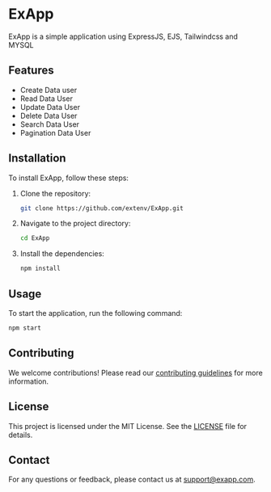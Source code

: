 # ExApp

ExApp is a simple application using ExpressJS, EJS, Tailwindcss and MYSQL

## Features

- Create Data user
- Read Data User
- Update Data User
- Delete Data User
- Search Data User
- Pagination Data User

## Installation

To install ExApp, follow these steps:

1. Clone the repository:
    ```sh
    git clone https://github.com/extenv/ExApp.git

    ```
2. Navigate to the project directory:
    ```sh
    cd ExApp
    ```
3. Install the dependencies:
    ```sh
    npm install
    ```

## Usage

To start the application, run the following command:
```sh
npm start
```

## Contributing

We welcome contributions! Please read our [contributing guidelines](CONTRIBUTING.md) for more information.

## License

This project is licensed under the MIT License. See the [LICENSE](LICENSE) file for details.

## Contact

For any questions or feedback, please contact us at [support@exapp.com](mailto:support@exapp.com).
